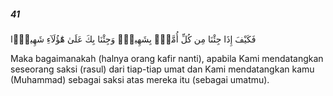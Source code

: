 ##### 41

<span class="ayah">فَكَيْفَ إِذَا جِئْنَا مِن كُلِّ أُمَّةٍۭ بِشَهِيدٍۢ وَجِئْنَا بِكَ عَلَىٰ هَٰٓؤُلَآءِ شَهِيدًۭا</span>

<span class="ayah_translation">Maka bagaimanakah (halnya orang kafir nanti), apabila Kami mendatangkan seseorang saksi (rasul) dari tiap-tiap umat dan Kami mendatangkan kamu (Muhammad) sebagai saksi atas mereka itu (sebagai umatmu).</span>
